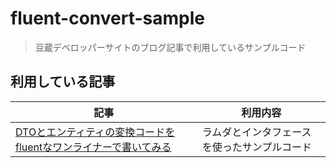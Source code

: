 # fluent-convert-sample
> 豆蔵デベロッパーサイトのブログ記事で利用しているサンプルコード

## 利用している記事

|記事| 利用内容 |
|---|---|
|[DTOとエンティティの変換コードをfluentなワンライナーで書いてみる](https://developer.mamezou-tech.com/blogs/2022/07/26/java-tips-oneliber/)| ラムダとインタフェースを使ったサンプルコード |
